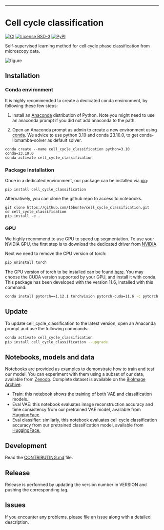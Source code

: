 ---

# Cell cycle classification

<!-- [![codecov](https://codecov.io/gh/15bonte/cell_cycle_classification/branch/main/graph/badge.svg?token=cell_cycle_classification_token_here)](https://codecov.io/gh/15bonte/cell_cycle_classification) -->

[![CI](https://github.com/15bonte/cell_cycle_classification/actions/workflows/main.yml/badge.svg)](https://github.com/15bonte/cell_cycle_classification/actions/workflows/main.yml)
[![License BSD-3](https://img.shields.io/pypi/l/cut-detector.svg?color=green)](https://github.com/15bonte/cell_cycle_classification/raw/main/LICENSE)
[![PyPI](https://img.shields.io/pypi/v/cell_cycle_classification.svg?color=green)](https://pypi.org/project/cell_cycle_classification)

Self-supervised learning method for cell cycle phase classification from microscopy data.

![figure](architecture.png)

## Installation

### Conda environment

It is highly recommended to create a dedicated conda environment, by following these few steps:

1. Install an [Anaconda] distribution of Python. Note you might need to use an anaconda prompt if you did not add anaconda to the path.

2. Open an Anaconda prompt as admin to create a new environment using [conda]. We advice to use python 3.10 and conda 23.10.0, to get conda-libmamba-solver as default solver.

```
conda create --name cell_cycle_classification python=3.10 conda=23.10.0
conda activate cell_cycle_classification
```

### Package installation

Once in a dedicated environment, our package can be installed via [pip]:

```
pip install cell_cycle_classification
```

Alternatively, you can clone the github repo to access to notebooks.

```
git clone https://github.com/15bonte/cell_cycle_classification.git
cd cell_cycle_classification
pip install -e .
```

### GPU

We highly recommend to use GPU to speed up segmentation. To use your NVIDIA GPU, the first step is to download the dedicated driver from [NVIDIA].

Next we need to remove the CPU version of torch:

```bash
pip uninstall torch
```

The GPU version of torch to be installed can be found [here](https://pytorch.org/get-started/locally/). You may choose the CUDA version supported by your GPU, and install it with conda. This package has been developed with the version 11.6, installed with this command:

```bash
conda install pytorch==1.12.1 torchvision pytorch-cuda=11.6 -c pytorch -c nvidia
```

## Update

To update cell_cycle_classification to the latest version, open an Anaconda prompt and use the following commands:

```bash
conda activate cell_cycle_classification
pip install cell_cycle_classification --upgrade
```

## Notebooks, models and data

Notebooks are provided as examples to demonstrate how to train and test our model. You can experiment with them using a subset of our data, available from [Zenodo]. Complete dataset is available on the [BioImage Archive].   

- Train: this notebook shows the training of both VAE and classification models.
- Eval VAE: this notebook evaluates image reconstruction accuracy and time consistency from our pretrained VAE model, available from [HuggingFace].
- Eval classifier: similarly, this notebook evaluates cell cycle classification accuracy from our pretrained classification model, available from [HuggingFace.]

## Development

Read the [CONTRIBUTING.md](CONTRIBUTING.md) file.

## Release

Release is performed by updating the version number in VERSION and pushing the corresponding tag.

## Issues

If you encounter any problems, please [file an issue] along with a detailed description.

[MIT]: http://opensource.org/licenses/MIT
[BSD-3]: http://opensource.org/licenses/BSD-3-Clause
[file an issue]: https://github.com/15bonte/cell_cycle_classification/issues
[tox]: https://tox.readthedocs.io/en/latest/
[pip]: https://pypi.org/project/pip/
[PyPI]: https://pypi.org/
[Anaconda]: https://www.anaconda.com/products/distribution
[NVIDIA]: https://www.nvidia.com/Download/index.aspx?lang=en-us
[conda]: https://docs.conda.io/en/latest/
[HuggingFace]: https://huggingface.co/thomas-bonte/cell_cycle_classification/tree/main/20241031-112222-4998324
[HuggingFace.]: https://huggingface.co/thomas-bonte/cell_cycle_classification/tree/main/20241101-055937-4998324
[Zenodo]: https://zenodo.org/records/14614787
[BioImage Archive]: https://www.ebi.ac.uk/biostudies/bioimages/studies/S-BIAD1659
